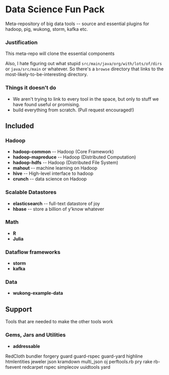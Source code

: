 # Data Science Fun Pack


Meta-repository of big data tools -- source and essential plugins for hadoop, pig, wukong, storm, kafka etc.

### Justification

This meta-repo will clone the essential components

Also, I hate figuring out what stupid `src/main/java/org/with/lots/of/dirs` or `java/src/main` or whatever. So there's a `browse` directory that links to the most-likely-to-be-interesting directory.

### Things it doesn't do

* We aren't trying to link to every tool in the space, but only to stuff we have found useful or promising.
* build everything from scratch. (Pull request encouraged!)

## Included

### Hadoop

* **hadoop-common**    -- Hadoop (Core Framework)
* **hadoop-mapreduce** -- Hadoop (Distributed Computation)
* **hadoop-hdfs**      -- Hadoop (Distributed File System)
* **mahout**	       -- machine learning on Hadoop
* **hive**             -- High-level interface to hadoop
* **crunch**           -- data science on Hadoop

### Scalable Datastores

* **elasticsearch**    -- full-text datastore of joy
* **hbase**            -- store a billion of y'know whatever

### Math

* **R**
* **Julia**


### Dataflow frameworks

* **storm**
* **kafka**


### Data

* **wukong-example-data**

## Support

Tools that are needed to make the other tools work

### Gems, Jars and Utilities

* **addressable**


RedCloth
bundler
forgery
guard
guard-rspec
guard-yard
highline
htmlentities
jeweler
json
kramdown
multi_json
oj
perftools.rb
pry
rake
rb-fsevent
redcarpet
rspec
simplecov
uuidtools
yard
